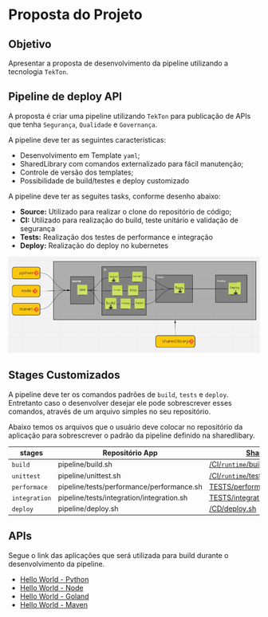 # Proposta do Projeto 

## Objetivo

Apresentar a proposta de desenvolvimento da pipeline utilizando a tecnologia `TekTon`.

## Pipeline de deploy API

A proposta é criar uma pipeline utilizando `TekTon` para publicação de APIs que tenha  `Segurança`, `Qualidade` e `Governança`.

A pipeline deve ter as seguintes caracteristicas:

* Desenvolvimento em Template `yaml`; 
* SharedLibrary com comandos externalizado para fácil manutenção;
* Controle de versão dos templates;
* Possibilidade de build/testes e deploy customizado

A pipeline deve ter as seguites tasks, conforme desenho abaixo:

* **Source:** Utilizado para realizar o clone do repositório de código;
* **CI:** Utilizado para realização do build, teste unitário e validação de segurança
* **Tests:** Realização dos testes de performance e integração
* **Deploy:** Realização do deploy no kubernetes

![projeto](img/image14.png)


## Stages Customizados

A pipeline deve ter os comandos padrões de `build`, `tests` e `deploy`. Entretanto caso o desenvolver desejar ele pode sobrescrever esses comandos, através de um arquivo simples no seu repositório.

Abaixo temos os arquivos que o usuário deve colocar no repositório da aplicação para sobrescrever o padrão da pipeline definido na sharedlibary.


|stages| Repositório App |[SharedLibrary](https://github.com/clodonil/tekton-sharedlibrary)|
|-------|------|-------------|
|`build` | pipeline/build.sh |[/CI/`runtime`/build/build.sh](https://github.com/clodonil/tekton-sharedlibrary/blob/main/CI/python/build/build.sh)|
| `unittest` |pipeline/unittest.sh | [/CI/`runtime`/tests/unittest.sh](https://github.com/clodonil/tekton-sharedlibrary/blob/main/CI/python/build/build.sh) |
| `performace` | pipeline/tests/performance/performance.sh  | [TESTS/performance/performance.sh](https://github.com/clodonil/tekton-sharedlibrary/blob/main/TESTS/performance/performance.sh)  |
| `integration`| pipeline/tests/integration/integration.sh  | [TESTS/integration/integration.sh](https://github.com/clodonil/tekton-sharedlibrary/blob/main/TESTS/integration/integration.sh) |
| `deploy`|pipeline/deploy.sh | [/CD/deploy.sh](https://github.com/clodonil/tekton-sharedlibrary/blob/main/CD/deploy.sh) |


## APIs

Segue o link das aplicações que será utilizada para build durante o desenvolvimento da pipeline.

* [Hello World - Python]()
* [Hello World - Node]()
* [Hello World - Goland]()
* [Hello World - Maven]()

